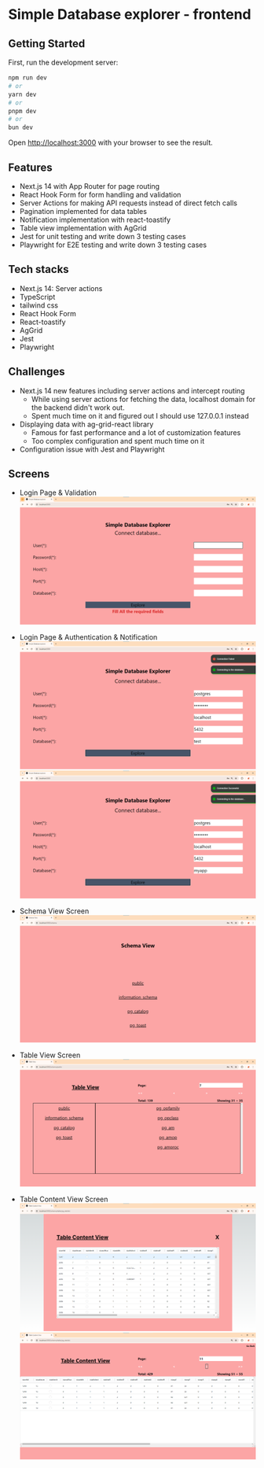 # Simple Database explorer - frontend

## Getting Started

First, run the development server:

```bash
npm run dev
# or
yarn dev
# or
pnpm dev
# or
bun dev
```

Open [http://localhost:3000](http://localhost:3000) with your browser to see the result.

## Features
- Next.js 14 with App Router for page routing
- React Hook Form for form handling and validation
- Server Actions for making API requests instead of direct fetch calls
- Pagination implemented for data tables
- Notification implementation with react-toastify
- Table view implementation with AgGrid
- Jest for unit testing and write down 3 testing cases
- Playwright for E2E testing and write down 3 testing cases

## Tech stacks
- Next.js 14: Server actions
- TypeScript
- tailwind css
- React Hook Form
- React-toastify
- AgGrid
- Jest
- Playwright

## Challenges
- Next.js 14 new features including server actions and intercept routing
    - While using server actions for fetching the data, localhost domain for the backend didn't work out.
    - Spent much time on it and figured out I should use 127.0.0.1 instead
- Displaying data with ag-grid-react library
    - Famous for fast performance and a lot of customization features
    - Too complex configuration and spent much time on it
- Configuration issue with Jest and Playwright

## Screens
- Login Page & Validation
![Field Validation](./images/image.png)

- Login Page & Authentication & Notification
![Login Failed](./images/image-1.png)
![Login Success](./images/image-2.png)

- Schema View Screen
![Schema view](./images/image-3.png)

- Table View Screen
![Table View](./images/image-4.png)

- Table Content View Screen
![Intercept routing](./images/image-5.png)
![Table Content View](./images/image-6.png)
